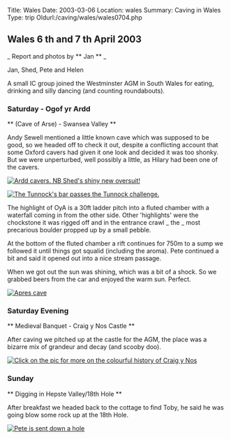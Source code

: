 Title: Wales 
Date: 2003-03-06
Location: wales
Summary: Caving in Wales
Type: trip
Oldurl:/caving/wales/wales0704.php

##  Wales 6  th  and 7  th  April 2003 

_ Report and photos by ** Jan ** _

Jan, Shed, Pete and Helen 

A small IC group joined the Westminster AGM in South Wales for eating, drinking and silly dancing (and counting roundabouts). 

###  Saturday - Ogof yr Ardd 

** (Cave of Arse) - Swansea Valley **

Andy Sewell mentioned a little known cave which was supposed to be good, so we headed off to check it out, despite a conflicting account that some Oxford cavers had given it one look and decided it was too shonky. But we were unperturbed, well possibly a little, as Hilary had been one of the cavers. 

[ ![Ardd cavers. NB Shed's shiny new oversuit!](/caving/old/wales/wales0704/ardd_tn.jpg) ](/caving/old/wales/wales0704/ardd.jpg)

[ ![The Tunnock's bar passes the Tunnock challenge.](/caving/old/wales/wales0704/tunnock_tn.jpg) ](/caving/old/wales/wales0704/tunnock.jpg)

  
  
The highlight of OyA is a 30ft ladder pitch into a fluted chamber with a waterfall coming in from the other side. Other 'highlights' were the chockstone it was rigged off and in the entrance crawl _ the _ most precarious boulder propped up by a small pebble.   
  
  
At the bottom of the fluted chamber a rift continues for 750m to a sump we followed it until things got squalid (including the aroma). Pete continued a bit and said it opened out into a nice stream passage.   
  
  
  
  
  
  
  
When we got out the sun was shining, which was a bit of a shock. So we grabbed beers from the car and enjoyed the warm sun. Perfect.   


[ ![Apres cave](/caving/old/wales/wales0704/beerinthesun_tn.jpg) ](/caving/old/wales/wales0704/beerinthesun.jpg)

###  Saturday Evening 

** Medieval Banquet - Craig y Nos Castle **

After caving we pitched up at the castle for the AGM, the place was a bizarre mix of grandeur and decay (and scooby doo). 

[ ![Click on the pic for more on the colourful history of Craig y Nos](/caving/old/wales/wales0704/castle.gif) ](http://www.opera-singer.co.uk/adelina2.htm)

###  Sunday 

** Digging in Hepste Valley/18th Hole **   


After breakfast we headed back to the cottage to find Toby, he said he was going blow some rock up at the 18th Hole. 

[ ![Pete is sent down a hole](/caving/old/wales/wales0704/hepste_tn.jpg) ](/caving/old/wales/wales0704/hepste.jpg)
